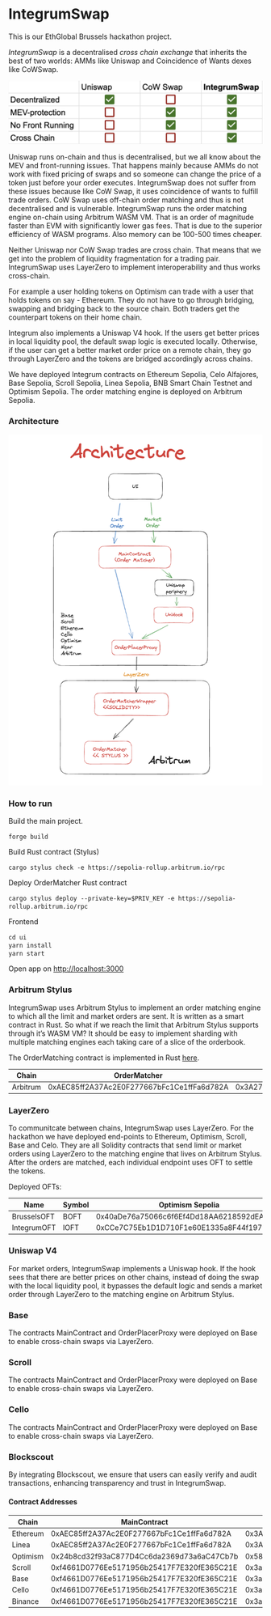 # IntegrumSwap 

This is our EthGlobal Brussels hackathon project.

*IntegrumSwap* is a decentralised *cross chain exchange* that inherits the best of two worlds: AMMs like Uniswap and Coincidence of Wants dexes like CoWSwap.

![Comparison](Comparison.png)

Uniswap runs on-chain and thus is decentralised, but we all know about the MEV and front-running issues. That happens mainly because AMMs do not work with fixed pricing of swaps and so someone can change the price of a token just before your order executes.
IntegrumSwap does not suffer from these issues because like CoW Swap, it uses coincidence of wants to fulfill trade orders.
CoW Swap uses off-chain order matching and thus is not decentralised and is vulnerable. IntegrumSwap runs the order matching engine on-chain using Arbitrum WASM VM. That is an order of magnitude faster than EVM with significantly lower gas fees. That is due to the superior efficiency of WASM programs. Also memory can be 100-500 times cheaper.

Neither Uniswap nor CoW Swap trades are cross chain. That means that we get into the problem of liquidity fragmentation for a trading pair. IntegrumSwap uses LayerZero to implement interoperability and thus works cross-chain.

For example a user holding tokens on Optimism can trade with a user that holds tokens on say - Ethereum. They do not have to go through bridging, swapping and bridging back to the source chain. Both traders get the counterpart tokens on their home chain.  
 
Integrum also implements a Uniswap V4 hook. If the users get better prices in local liquidity pool, the default swap logic is executed locally. Otherwise, if the user can get a better market order price on a remote chain, they go through LayerZero and the tokens are bridged accordingly across chains. 

We have deployed Integrum contracts on Ethereum Sepolia, Celo Alfajores, Base Sepolia, Scroll Sepolia, Linea Sepolia, BNB Smart Chain Testnet and Optimism Sepolia. The order matching engine is deployed on Arbitrum Sepolia.

### Architecture

![Architecture](Architecture.png)

### How to run

Build the main project.
```
forge build
```

Build Rust contract (Stylus)
```
cargo stylus check -e https://sepolia-rollup.arbitrum.io/rpc
```

Deploy OrderMatcher Rust contract
```
cargo stylus deploy --private-key=$PRIV_KEY -e https://sepolia-rollup.arbitrum.io/rpc
```

Frontend
```
cd ui
yarn install
yarn start
```
Open app on [http://localhost:3000](http://localhost:3000)

### Arbitrum Stylus

IntegrumSwap uses Arbitrum Stylus to implement an order matching engine to which all the limit and market orders are sent. It is written as a smart contract in Rust.
So what if we reach the limit that Arbitrum Stylus supports through it’s WASM VM? It should be easy to implement sharding with multiple matching engines each taking care of a slice of the orderbook.

The OrderMatching contract is implemented in Rust [here](order-matcher/src/lib.rs).

| Chain            | OrderMatcher                                | OrderMatcherWrapper                               
| ---------------- | ------------------------------------------- | ------------------------------------------ |
| Arbitrum         | 0xAEC85ff2A37Ac2E0F277667bFc1Ce1ffFa6d782A  | 0x3A274DD833726D9CfDb6cBc23534B2cF5e892347 |                                     

### LayerZero

To communitcate between chains, IntegrumSwap uses LayerZero. For the hackathon we have deployed end-points to Ethereum, Optimism, Scroll, Base and Celo. They are all Solidity contracts that send limit or market orders using LayerZero to the matching engine that lives on Arbitrum Stylus.
After the orders are matched, each individual endpoint uses OFT to settle the tokens.

Deployed OFTs:

| Name            | Symbol                                             | Optimism Sepolia                           | Ethereum Sepolia                           |
| --------------- | -------------------------------------------------- | ------------------------------------------ | ------------------------------------------ | 
| BrusselsOFT     | BOFT                                               | 0x40aDe76a75066c6f6Ef4Dd18AA6218592dEA0799 | 0xAe3C07deA15BB038B59191F24Ad1d18c76F9df83 |
| IntegrumOFT     | IOFT                                               | 0xCCe7C75Eb1D1D710F1e60E1335a8F44f197FE2af | 0xAe3C07deA15BB038B59191F24Ad1d18c76F9df83 |


### Uniswap V4

For market orders, IntegrumSwap implements a Uniswap hook. If the hook sees that there are better prices on other chains, instead of doing the swap with the local liquidity pool, it bypasses the default logic and sends a market order through LayerZero to the matching engine on Arbitrum Stylus. 

### Base

The contracts MainContract and OrderPlacerProxy were deployed on Base to enable cross-chain swaps via LayerZero.

### Scroll

The contracts MainContract and OrderPlacerProxy were deployed on Base to enable cross-chain swaps via LayerZero.

### Cello

The contracts MainContract and OrderPlacerProxy were deployed on Base to enable cross-chain swaps via LayerZero.

### Blockscout

By integrating Blockscout, we ensure that users can easily verify and audit transactions, enhancing transparency and trust in IntegrumSwap. 


#### Contract Addresses 

| Chain            | MainContract                                | OrderPlacerProxy                              
| ---------------- | ------------------------------------------- | ------------------------------------------ |
| Ethereum         | 0xAEC85ff2A37Ac2E0F277667bFc1Ce1ffFa6d782A  | 0x3A274DD833726D9CfDb6cBc23534B2cF5e892347 |                                          
| Linea            | 0xAEC85ff2A37Ac2E0F277667bFc1Ce1ffFa6d782A  | 0x3A274DD833726D9CfDb6cBc23534B2cF5e892347 |                                          
| Optimism         | 0x24b8cd32f93aC877D4Cc6da2369d73a6aC47Cb7b  | 0x58EE92DaDdF00334da39fb4Fab164c8662C794AD |                                          
| Scroll           | 0xf4661D0776Ee5171956b25417F7E320fE365C21E  | 0x3a6B3Aff418C7E50eE9F852D0bc7119296cc3644 |                                          
| Base             | 0xf4661D0776Ee5171956b25417F7E320fE365C21E  | 0x3a6B3Aff418C7E50eE9F852D0bc7119296cc3644 |                                          
| Cello            | 0xf4661D0776Ee5171956b25417F7E320fE365C21E  | 0x3a6B3Aff418C7E50eE9F852D0bc7119296cc3644 |                                          
| Binance          | 0xf4661D0776Ee5171956b25417F7E320fE365C21E  | 0x3a6B3Aff418C7E50eE9F852D0bc7119296cc3644 |
